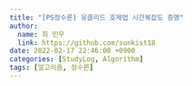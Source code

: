 ```yaml
---
title: "[PS정수론] 유클리드 호제법 시간복잡도 증명"
author:
  name: 최 민우
  link: https://github.com/sunkist18
date: 2022-02-17 22:46:00 +0900
categories: [StudyLog, Algorithm]
tags: [알고리즘, 정수론]
---
```

